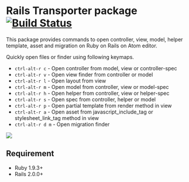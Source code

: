 # Rails Transporter package [![Build Status](https://travis-ci.org/hmatsuda/rails-transporter.svg?branch=master)](https://travis-ci.org/hmatsuda/rails-transporter)

This package provides commands to open controller, view, model, helper template, asset and migration on Ruby on Rails on Atom editor.

Quickly open files or finder using following keymaps.

* `ctrl-alt-r c` - Open controller from model, view or controller-spec
* `ctrl-alt-r v` - Open view finder from controller or model
* `ctrl-alt-r l` - Open layout from view
* `ctrl-alt-r m` - Open model from controller, view or model-spec
* `ctrl-alt-r h` - Open helper from controller, view or helper-spec
* `ctrl-alt-r s` - Open spec from controller, helper or model
* `ctrl-alt-r p` - Open partial template from render method in view
* `ctrl-alt-r a` - Open asset from javascript_include_tag or stylesheet_link_tag method in view
* `ctrl-alt-r d m` - Open migration finder

![](http://cl.ly/image/0q2B370v3S3Y/out.gif)

## Requirement
* Ruby 1.9.3+
* Rails 2.0.0+
